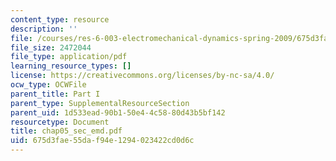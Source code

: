```yaml
---
content_type: resource
description: ''
file: /courses/res-6-003-electromechanical-dynamics-spring-2009/675d3fae55daf94e1294023422cd0d6c_chap05_sec_emd.pdf
file_size: 2472044
file_type: application/pdf
learning_resource_types: []
license: https://creativecommons.org/licenses/by-nc-sa/4.0/
ocw_type: OCWFile
parent_title: Part I
parent_type: SupplementalResourceSection
parent_uid: 1d533ead-90b1-50e4-4c58-80d43b5bf142
resourcetype: Document
title: chap05_sec_emd.pdf
uid: 675d3fae-55da-f94e-1294-023422cd0d6c
---
```

